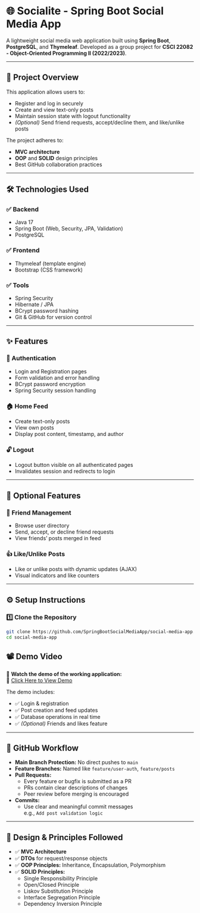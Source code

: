 # 🌐 Socialite - Spring Boot Social Media App

A lightweight social media web application built using **Spring Boot**, **PostgreSQL**, and **Thymeleaf**. Developed as a group project for **CSCI 22082 - Object-Oriented Programming II (2022/2023)**.

---

## 📌 Project Overview

This application allows users to:
- Register and log in securely
- Create and view text-only posts
- Maintain session state with logout functionality
- *(Optional)* Send friend requests, accept/decline them, and like/unlike posts

The project adheres to:
- **MVC architecture**
- **OOP** and **SOLID** design principles
- Best GitHub collaboration practices

---

## 🛠️ Technologies Used

### ✅ Backend
- Java 17
- Spring Boot (Web, Security, JPA, Validation)
- PostgreSQL

### ✅ Frontend
- Thymeleaf (template engine)
- Bootstrap (CSS framework)

### ✅ Tools
- Spring Security
- Hibernate / JPA
- BCrypt password hashing
- Git & GitHub for version control

---

## ✨ Features

### 🔐 Authentication
- Login and Registration pages
- Form validation and error handling
- BCrypt password encryption
- Spring Security session handling

### 🏠 Home Feed
- Create text-only posts
- View own posts
- Display post content, timestamp, and author

### 🔓 Logout
- Logout button visible on all authenticated pages
- Invalidates session and redirects to login

---

## 🌟 Optional Features 

### 👥 Friend Management
- Browse user directory
- Send, accept, or decline friend requests
- View friends’ posts merged in feed

### 👍 Like/Unlike Posts
- Like or unlike posts with dynamic updates (AJAX)
- Visual indicators and like counters

---

## ⚙️ Setup Instructions

### 1️⃣ Clone the Repository

```bash
git clone https://github.com/SpringBootSocialMediaApp/social-media-app.git
cd social-media-app
````
## 📽️ Demo Video

🎥 **Watch the demo of the working application:**  
🔗 [Click Here to View Demo]()

The demo includes:
- ✅ Login & registration
- ✅ Post creation and feed updates
- ✅ Database operations in real time
- ✅ *(Optional)* Friends and likes feature

---

## 🔄 GitHub Workflow

- **Main Branch Protection:** No direct pushes to `main`
- **Feature Branches:** Named like `feature/user-auth`, `feature/posts`
- **Pull Requests:**
  - Every feature or bugfix is submitted as a PR
  - PRs contain clear descriptions of changes
  - Peer review before merging is encouraged
- **Commits:**
  - Use clear and meaningful commit messages  
    e.g., `Add post validation logic`

---

## 🧠 Design & Principles Followed

- ✅ **MVC Architecture**
- ✅ **DTOs** for request/response objects
- ✅ **OOP Principles:** Inheritance, Encapsulation, Polymorphism
- ✅ **SOLID Principles:**
  - Single Responsibility Principle
  - Open/Closed Principle
  - Liskov Substitution Principle
  - Interface Segregation Principle
  - Dependency Inversion Principle
